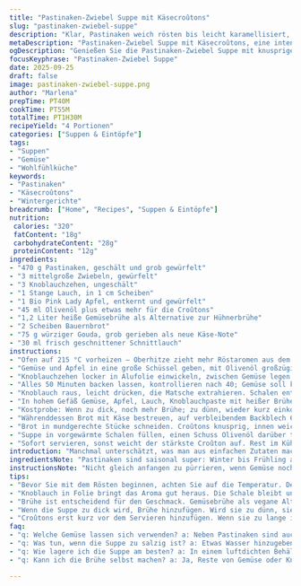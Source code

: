 ```yaml
---
title: "Pastinaken-Zwiebel Suppe mit Käsecroûtons"
slug: "pastinaken-zwiebel-suppe"
description: "Klar, Pastinaken weich rösten bis leicht karamellisiert, Zwiebeln ebenso – das Aroma wird tief, intensiv. Knobizehen mit Schale im Ofen lassen sich einfach auspressen – keine Matschepampe. Lauch und Apfel geben Frische, Süße. Brühe heiß dazu, alles fein pürieren, bis keine Klümpchen mehr, sehr geschmeidig. Statt Hühnerbrühe kann Gemüsebrühe funktionieren, macht veganer. Bauernbrot und würziger Cheddar oben drauf, kurz gratiniert – knusprig, schmilzt knackig. Frisch geschnittene Schnittlauchröllchen fangen die Augen, verfeinern jeden Löffel. Hört man Blubbern? Süßer Duft, goldbraune Farbe – passt. Passt als Vorspeise oder kleiner Hauptgang, besonders wenn schnell, aber komplex im Geschmack."
metaDescription: "Pastinaken-Zwiebel Suppe mit Käsecroûtons, eine intensive Geschmackserfahrung im Winter, ideal für Genießer und Suppenliebhaber."
ogDescription: "Genießen Sie die Pastinaken-Zwiebel Suppe mit knusprigen Käsecroûtons, eine köstliche und nahrhafte Wahl für kalte Tage."
focusKeyphrase: "Pastinaken-Zwiebel Suppe"
date: 2025-09-25
draft: false
image: pastinaken-zwiebel-suppe.png
author: "Marlena"
prepTime: PT40M
cookTime: PT55M
totalTime: PT1H30M
recipeYield: "4 Portionen"
categories: ["Suppen & Eintöpfe"]
tags:
- "Suppen"
- "Gemüse"
- "Wohlfühlküche"
keywords:
- "Pastinaken"
- "Käsecroûtons"
- "Wintergerichte"
breadcrumb: ["Home", "Recipes", "Suppen & Eintöpfe"]
nutrition: 
 calories: "320"
 fatContent: "18g"
 carbohydrateContent: "28g"
 proteinContent: "12g"
ingredients:
- "470 g Pastinaken, geschält und grob gewürfelt"
- "3 mittelgroße Zwiebeln, gewürfelt"
- "3 Knoblauchzehen, ungeschält"
- "1 Stange Lauch, in 1 cm Scheiben"
- "1 Bio Pink Lady Apfel, entkernt und gewürfelt"
- "45 ml Olivenöl plus etwas mehr für die Croûtons"
- "1,2 Liter heiße Gemüsebrühe als Alternative zur Hühnerbrühe"
- "2 Scheiben Bauernbrot"
- "75 g würziger Gouda, grob gerieben als neue Käse-Note"
- "30 ml frisch geschnittener Schnittlauch"
instructions:
- "Ofen auf 215 °C vorheizen – Oberhitze zieht mehr Röstaromen aus dem Gemüse, Pastinaken brauchen Farbe, nicht nur Hitze."
- "Gemüse und Apfel in eine große Schüssel geben, mit Olivenöl großzügig vermengen, Salz und Pfeffer nicht sparen – auf Backblech verteilen. Nicht schichten, sonst dämpft es und wird blass."
- "Knoblauchzehen locker in Alufolie einwickeln, zwischen Gemüse legen – so verbrennt nix, die Hitze arbeitet langsam am Aroma."
- "Alles 50 Minuten backen lassen, kontrollieren nach 40; Gemüse soll karamellisieren, leicht gebräunt, aber nicht verkohlt. Wenn Zwiebeln zu schnell schwarz werden, bessere Hitze senken."
- "Knoblauch raus, leicht drücken, die Matsche extrahieren. Schalen entsorgen, sonst bitter."
- "In hohem Gefäß Gemüse, Apfel, Lauch, Knoblauchpaste mit heißer Brühe vermixen. Mixstab oder Standmixer, auf halber Geschwindigkeit und dann hoch. Wichtig: nicht zu kalt, sonst Öl frischt nicht auf."
- "Kostprobe: Wenn zu dick, noch mehr Brühe; zu dünn, wieder kurz einkochen lassen."
- "Währenddessen Brot mit Käse bestreuen, auf verbleibendem Backblech 6 Minuten gratinieren – Käse soll schmelzen, Farbe annehmen, nicht verbrennen."
- "Brot in mundgerechte Stücke schneiden. Croûtons knusprig, innen weich – beste Texturkombination in der Suppe."
- "Suppe in vorgewärmte Schalen füllen, einen Schuss Olivenöl darüber träufeln, Croûtons und Schnittlauch daraufstreuen – nach Belieben schwarzer Pfeffer frisch gemahlen."
- "Sofort servieren, sonst weicht der stärkste Croûton auf. Rest im Kühlschrank, am nächsten Tag noch intensiver."
introduction: "Manchmal unterschätzt, was man aus einfachen Zutaten machen kann. Pastinaken – roh ziemlich fad, roh nicht der Hit, aber im Ofen... da passiert Magie. Ihr süßlicher, erdiger Charakter vermischt mit den karamellisierten Zwiebeln ergibt eine Basis, die nicht langweilig wird. Knoblauch kommt ungeschält mit – Trick aus der französischen Küche. So wird das Innen weich, leicht süßlich. Lauch bringt milde Schärfe, und ein Apfel sorgt für frische Säure. Dazu frische Kräuter, gute Brühe, und das Ganze eine Basis zum Wohlfühlen. Brot mit Käse überbacken als kleine Knusperüberraschung obendrauf, leicht käsig, der Kontrast zwischen cremig und knusprig vor allem Genuss. So mache ich es jedes Mal anders, hatte Suppen, die zu dünn, zu fad, oder zu scharf waren, gelernt, genau auf die Farbe und Oberfläche zu achten. Zeit nicht stur nehmen – riechen, fühlen, experimentieren. Nie zu viel rühren beim Rösten, zu viel Flüssigkeit zu Beginn. Suppen die vor der Hitze nur bisschen zappeln, nicht matschig."
ingredientsNote: "Pastinaken sind saisonal super: Winter bis Frühling am besten. Wenn keine Pastinaken, kann man auch Sellerie oder weiße Rüben nehmen, dann Geschmack anpassen – etwas Zitronensaft hilft Säure reinbringen. Lauch ruhig gründlich waschen, da oft viel Sand klebt. Statt Pink Lady funktioniert auch Cox Orange für Apfel, Süße variiert, je nachdem mehr oder weniger nachwürzen. Glasige Zwiebeln am Ende signalisieren: genug geschmort, keine Rohheit mehr. Käse lässt sich anpassen – Gruyère, Emmentaler, oder Pepper-Jack für mehr Schärfe. Olivenöl darf nicht zu grob sein, nativ extra höchstens. Beim Brot gilt: Altes, festes Sauerteigbrot hält besser im Ofen als weiches. Pflanzenöl oder auch Butter als Fett fürs Gemüse – Butter gibt mehr Geschmack, aber weniger hitzebeständig."
instructionsNote: "Nicht gleich anfangen zu pürrieren, wenn Gemüse noch keinen richtigen Farbton hat – Röstaromen sind das Rückgrat. Ofen konstant heiß halten, Tür nicht zu oft öffnen, sonst kühlt die Luft. Knoblauch in Folie hält Aromen fest, kein bitterer Nachgeschmack von verbrannter Schale. Pürieren mit der heißen Brühe sorgt für samtige Textur – kalt passiert oft, dass Fett sich trennt oder Suppe mehlig schmeckt. Für wem Mixer fehlt, kann alles gut durch Passiersieb drücken, dauert länger, aber lohnt. Croûtons erst kurz vor dem Servieren aufsuppen, sonst weichen sie durch. Schnittlauch nicht zu früh draufgeben, sonst wird er schlaff und grün. Suppe vor dem Servieren nochmal abschmecken, oft fehlt noch Salz oder scharfes Licht von Pfeffer. Und keine Angst vor mehr Öl am Schluss, gibt zusätzlichen Duft und samtigen Mundgefühl."
tips:
- "Bevor Sie mit dem Rösten beginnen, achten Sie auf die Temperatur. Der Ofen muss konstant heiß sein – goldbraun klingt gut. Gemüse immer gleichmäßig verteilen, nicht stapeln."
- "Knoblauch in Folie bringt das Aroma gut heraus. Die Schale bleibt unberührt, gibt keinen bitteren Geschmack. Wenn der Knoblauch weich ist, drücken und Püree machen, aber vorsichtig."
- "Brühe ist entscheidend für den Geschmack. Gemüsebrühe als vegane Alternative, oder Hühnerbrühe, wenn Sie es herzhaft wünschen. Ein Spritzer Zitrone bringt frische Säure, wenn es nötig ist."
- "Wenn die Suppe zu dick wird, Brühe hinzufügen. Wird sie zu dünn, siehe: kurz aufkochen. Augen und Nase helfen, den richtigen Punkt zu finden."
- "Croûtons erst kurz vor dem Servieren hinzufügen. Wenn sie zu lange in der Suppe liegen, werden sie matschig. Frisch geschnittene Kräuter heben den Geschmack und die Optik."
faq:
- "q: Welche Gemüse lassen sich verwenden? a: Neben Pastinaken sind auch Sellerie oder weiße Rüben möglich. Diese haben eigenen Geschmack, also anpassen."
- "q: Was tun, wenn die Suppe zu salzig ist? a: Etwas Wasser hinzugeben, aber nicht zu viel. Vielleicht noch Gemüse dazu. Dann weiter abschmecken."
- "q: Wie lagere ich die Suppe am besten? a: In einem luftdichten Behälter im Kühlschrank. Kann bis zu drei Tage halten. Aufwärmen, aber nicht zu stark kochen lassen."
- "q: Kann ich die Brühe selbst machen? a: Ja, Reste von Gemüse oder Knochen nutzen. Gut würzen. Einfach selbst experimentieren und anpassen."

---
```

